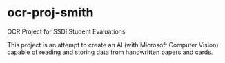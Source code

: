 # ocr-proj-smith
OCR Project for SSDI Student Evaluations

This project is an attempt to create an AI (with Microsoft Computer Vision) capable of reading and storing data from handwritten papers and cards.
